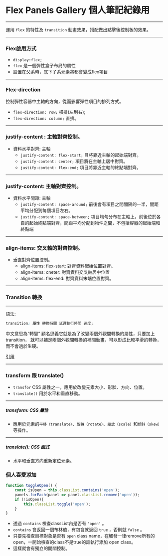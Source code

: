 # Flex Panels Gallery 個人筆記紀錄用
----
運用 `flex` 的特性及 `transition` 動畫效果，搭配做出點擊後控制板的效果。

----
### Flex啟用方式
- `display:flex;`
- `flex` 是一個彈性盒子布局的屬性
- 設置在父系時，底下子系元素將都會變成flex項目
---

### Flex-direction
控制彈性容器中主軸的方向，從而影響彈性項目的排列方式。
- `flex-direction: row;` 橫排(左到右);
- `flex-direction: column;` 直排。

---
### justify-content : 主軸對齊控制。
- 資料水平對齊: 主軸
    - `justify-content: flex-start;` 目將靠近主軸的起始端對齊。
    - `justify-content: center;` 項目將在主軸上居中對齊。
    - `justify-content: flex-end;` 項目將靠近主軸的終點端對齊。

---
### justify-content: 主軸對齊控制。
- 資料水平間距: 主軸
    - `justify-content: space-around;` 前後會有項目之間間隔的一半，間距平均分配到每個項目左右。
    - `justify-content: space-between;` 項目均勻分布在主軸上，前後位於各自的起始終點端對齊，間距平均分配到物件之間，不包括容器的起始端和終點端
---
### align-items: 交叉軸的對齊控制。
- 垂直對齊位置控制。
    - align-items: flex-start: 對齊資料起始位置對齊。
    - align-items: cneter: 對齊資料交叉軸居中位置
    - align-items: flex-end: 對齊資料末端位置對齊。
---
### Transition 轉換
---
語法:
```css
transition: 屬性 轉換時間 延遲執行時間 速度;
```
中文意思為“轉變”
顧名思義它就是為了改變兩個外觀間轉換的屬性，只要加上transition，
就可以補足兩個外觀間轉換的補間動畫，可以形成比較平滑的轉換，而不會過於生硬。

[引用](https://hackmd.io/lQGMdiIJTeKPJD7QJVMjuw?view)

---
### transform 跟 translate()
-  `transfor` CSS 屬性之一，應用於改變元素大小、形狀、方向、位置。
- `translate()` 用於水平和垂直移動。
---
##### transform: CSS 屬性
- 應用於元素的`平移（translate）`、`旋轉（rotate）`、`縮放（scale）`和`傾斜（skew）`等操作。
---
##### translate(): CSS 函式
- 水平和垂直方向重新定位元素。

### 個人喜愛添加
```javascript
function toggleOpen() {
    const isOpen = this.classList.contains('open');
    panels.forEach(panel => panel.classList.remove('open'));
    if (!isOpen){
        this.classList.toggle('open');
    }
}
```
- 透過 `contains` 檢查classList內是否有 `'open'` 。
- `contains` 會返回一個布林值，有包含就返回 `true` ，否則就 `false` 。
- 只要先檢查目標對象是否有 `open` class name，在觸發一律remove所有的open，一開始檢查的class不是true的話執行添加 open class。
- 這樣就會有獨立的開關控制。

